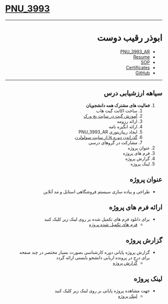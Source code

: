 # [PNU_3993](https://github.com/AliRazavi-edu/PNU_3991#TOC)

<div dir="rtl">
  
---------

# ابوذر رقیب دوست
- [PNU_3993_AR](https://github.com/JAbozarOid/PNU_3993_AR)
- [Resume](https://jabozaroid.github.io/) 
- [SOP](https://jabozaroid.github.io/sop)
- [Certificates](https://jabozaroid.github.io/certificates/certificates.pdf)
- [GitHub](https://github.com/JAbozarOid)

---------

  <a name="Evaluation"></a>
## سیاهه ارزشیابی درس
1. **فعالیت های مشترک همه دانشجویان**
    1. ساخت اکانت گیت هاب
    2. [آموزش گیت در سایت پچ ورک](http://jlord.us/patchwork/)
    3. ارائه رزومه
    4. ارائه انگیزه نامه
    5. ایجاد ریپازیتوری PNU_3993_AR
    6. [گذراندن دوره js از سایت سولولرن](http://Sololearn.com)
    7. مشارکت در گروهای درسی
2. عنوان پروژه 
3. فرم های پروژه
4. گزارش پروژه
5. لینک پروژه  

  <a name="Co"></a>
## عنوان پروژه

- طراحی و پیاده سازی سیستم فروشگاهی استایل و مد آنلاین

<a name="Do"></a>
## ارائه فرم های پروژه
- برای دانلود فرم های تکمیل شده بر روی لینک زیر کلیک کنید
    - [فرم های تکمیل شده پروژه](https://github.com/JAbozarOid/PNU_3993_AR/blob/main/Project/Forms/Forms.pdf)

<a name="Report"></a>
## گزارش پروژه
-  گزارش پروژه پایانی دوره کارشناسی بصورت بسیار مختصر در چند صفحه برای درج در پرونده اریابی دانشجو بایستی ارائه گردد
    - [گزارش پروژه](https://github.com/JAbozarOid/PNU_3993_AR/blob/main/Project/Report/Project%20Report.pdf)
  
<a name="Report"></a>
## لینک پروژه
- جهت مشاهده پروژه پایانی بر روی لینک زیر کلیک کنید  
    - [لینک پروژه](https://github.com/JAbozarOid/jsamazona_full_ecommerce)  

